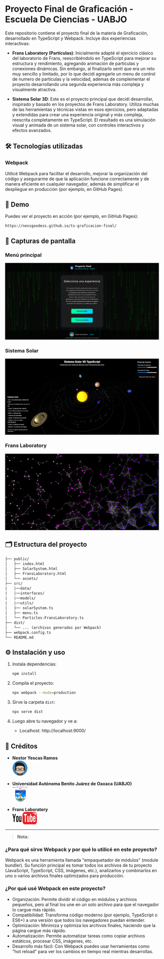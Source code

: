 # Proyecto Final de Graficación - Escuela De Ciencias - UABJO

Este repositorio contiene el proyecto final de la materia de Graficación, desarrollado en TypeScript y Webpack. Incluye dos experiencias interactivas:

- **Frans Laboratory (Partículas)**: Inicialmente adapté el ejercicio clásico del laboratorio de Frans, reescribiéndolo en TypeScript para mejorar su estructura y rendimiento, agregando animación de partículas y conexiones dinámicas. Sin embargo, al finalizarlo sentí que era un reto muy sencillo y limitado, por lo que decidí agregarle un menu de control de numero de particulas y la velocidad, ademas de complementar el proyecto desarrollando una segunda experiencia más compleja y visualmente atractiva.

- **Sistema Solar 3D**: Este es el proyecto principal que decidí desarrollar, inspirado y basado en los proyectos de Frans Laboratory. Utiliza muchas de las herramientas y técnicas vistas en esos ejercicios, pero adaptadas y extendidas para crear una experiencia original y más compleja, reescrita completamente en TypeScript. El resultado es una simulación visual y animada de un sistema solar, con controles interactivos y efectos avanzados.

## 🛠️ Tecnologías utilizadas

### Webpack

Utilicé Webpack para facilitar el desarrollo, mejorar la organización del código y asegurarme de que la aplicación funcione correctamente y de manera eficiente en cualquier navegador, además de simplificar el despliegue en producción (por ejemplo, en GitHub Pages).

## 🚀 Demo

Puedes ver el proyecto en acción (por ejemplo, en GitHub Pages):

```
https://nessgoodess.github.io/ts-graficacion-final/
```
## 📸 Capturas de pantalla

### Menú principal
![Menú principal](public/assets/captura_menu.png)

### Sistema Solar
![Sistema Solar](public/assets/captura_solarsystem.png)

### Frans Laboratory
![Frans Laboratory](public/assets/captura_franslab.png)

## 🗂️ Estructura del proyecto

```
├── public/
│   ├── index.html
│   ├── SolarSystem.html
│   ├── FransLaboratory.html
│   └── assets/
├── src/
|   |──data/
|   |──interfaces/
|   |──models/
|   |──utils/
│   ├── solarSystem.ts
│   ├── menu.ts
│   └── Particles-FransLaboratory.ts
├── dist/
│   └── ... (archivos generados por Webpack)
├── webpack.config.ts
└── README.md
```

## ⚙️ Instalación y uso

1. Instala dependencias:
   ```bash
   npm install
   ```

2. Compila el proyecto:
   ```bash
   npx webpack --mode=production
   ```

3. Sirve la carpeta `dist`:
   ```bash
   npx serve dist
   ```
4. Luego abre tu navegador y ve a:
   - Localhost: http://localhost:9000/

## 📝 Créditos

- **Nestor Yescas Ramos**  
  <a href="https://github.com/NessGoodess">
    <img src="public/assets/Ness_Logo.png" alt="NessGoodess" width="50" height="50">
  </a>
- **Universidad Autónoma Benito Juárez de Oaxaca (UABJO)**  
  <img src="public/assets/Escudo_de_UABJO.png" alt="UABJO" width="50px" height="50px">

- **Frans Laboratory**  
  <a href="https://www.youtube.com/@Frankslaboratory">
    <img src="public/assets/Youtube.png" alt="Frans Laboratory" width="80" height="40">
  </a>

---

> **Nota:** 

### ¿Para qué sirve Webpack y por qué lo utilicé en este proyecto?

Webpack es una herramienta llamada "empaquetador de módulos" (module bundler). Su función principal es tomar todos los archivos de tu proyecto (JavaScript, TypeScript, CSS, imágenes, etc.), analizarlos y combinarlos en uno o varios archivos finales optimizados para producción.

### ¿Por qué usé Webpack en este proyecto?

- Organización: Permite dividir el código en módulos y archivos pequeños, pero al final los une en un solo archivo para que el navegador lo cargue más rápido.
- Compatibilidad: Transforma código moderno (por ejemplo, TypeScript o ES6+) a una versión que todos los navegadores puedan entender.
- Optimización: Minimiza y optimiza los archivos finales, haciendo que la página cargue más rápido.
- Automatización: Permite automatizar tareas como copiar archivos estáticos, procesar CSS, imágenes, etc.
- Desarrollo más fácil: Con Webpack puedes usar herramientas como "hot reload" para ver los cambios en tiempo real mientras desarrollas.
